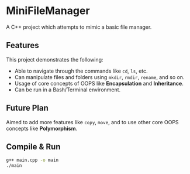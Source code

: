 # MiniFileManager

A C++ project which attempts to mimic a basic file manager.

## Features

This project demonstrates the following:

- Able to navigate through the commands like `cd`, `ls`, etc.  
- Can manipulate files and folders using `mkdir`, `rmdir`, `rename`, and so on.  
- Usage of core concepts of OOPS like **Encapsulation** and **Inheritance**.  
- Can be run in a Bash/Terminal environment.

## Future Plan

Aimed to add more features like `copy`, `move`, and to use other core OOPS concepts like **Polymorphism**.

## Compile & Run

```bash
g++ main.cpp -o main
./main 
```